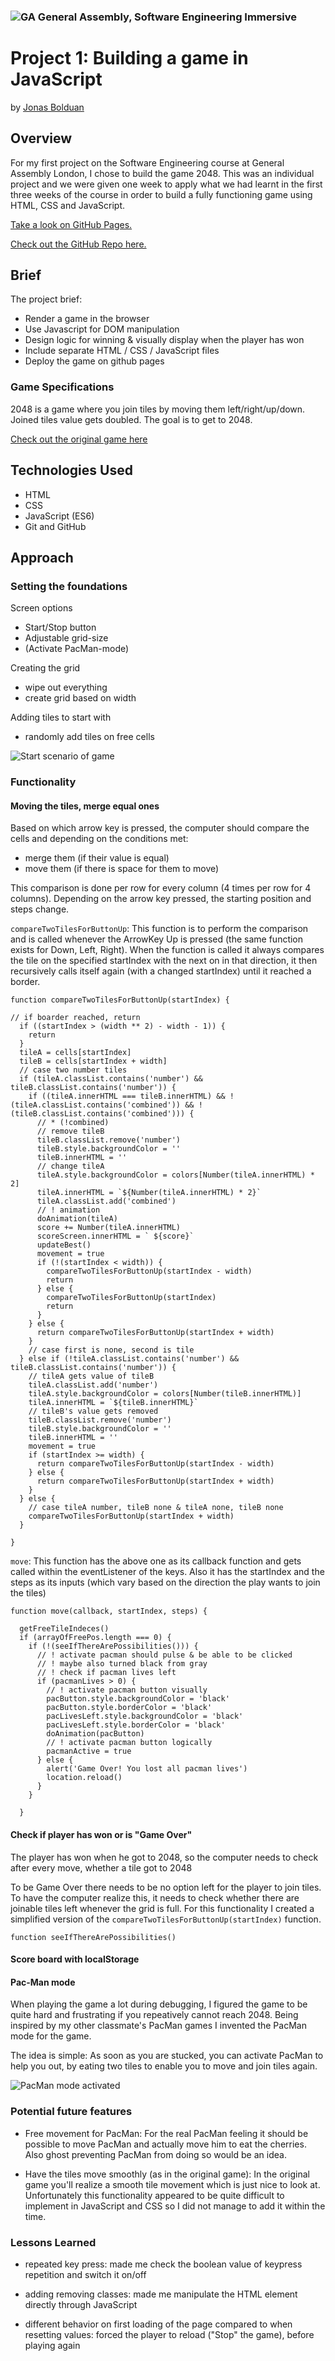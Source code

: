 ### ![GA](https://cloud.githubusercontent.com/assets/40461/8183776/469f976e-1432-11e5-8199-6ac91363302b.png) General Assembly, Software Engineering Immersive
# Project 1: Building a game in JavaScript

by [Jonas Bolduan](https://github.com/jonasbee)

## Overview

For my first project on the Software Engineering course at General Assembly London, I chose to build the game 2048. This was an individual project and we were given one week to apply what we had learnt in the first three weeks of the course in order to build a fully functioning game using HTML, CSS and JavaScript. 

[Take a look on GitHub Pages.](https://jonasbee.github.io/project-1/)

[Check out the GitHub Repo here.](https://github.com/jonasbee/project-1)

## Brief

The project brief:

- Render a game in the browser
- Use Javascript for DOM manipulation
- Design logic for winning & visually display when the player has won
- Include separate HTML / CSS / JavaScript files
- Deploy the game on github pages

### Game Specifications

2048 is a game where you join tiles by moving them left/right/up/down. Joined tiles value gets doubled. The goal is to get to 2048.

[Check out the original game here](https://play2048.co)

## Technologies Used

- HTML
- CSS
- JavaScript (ES6)
- Git and GitHub

## Approach

### Setting the foundations

Screen options
- Start/Stop button
- Adjustable grid-size
- (Activate PacMan-mode)

Creating the grid
- wipe out everything
- create grid based on width

Adding tiles to start with
- randomly add tiles on free cells

<img src="./images/screenshots/start-scenario.png" alt="Start scenario of game">

### Functionality

#### Moving the tiles, merge equal ones

Based on which arrow key is pressed, the computer should compare the cells and depending on the conditions met:
- merge them (if their value is equal)
- move them (if there is space for them to move)

This comparison is done per row for every column (4 times per row for 4 columns). Depending on the arrow key pressed, the starting position and steps change.

`compareTwoTilesForButtonUp`: This function is to perform the comparison and is called whenever the ArrowKey Up is pressed (the same function exists for Down, Left, Right). When the function is called it always compares the tile on the specified startIndex with the next on in that direction, it then recursively calls itself again (with a changed startIndex) until it reached a border.
```
function compareTwoTilesForButtonUp(startIndex) {

// if boarder reached, return
  if ((startIndex > (width ** 2) - width - 1)) {
    return
  }
  tileA = cells[startIndex]
  tileB = cells[startIndex + width]
  // case two number tiles
  if (tileA.classList.contains('number') && tileB.classList.contains('number')) {
    if ((tileA.innerHTML === tileB.innerHTML) && !(tileA.classList.contains('combined')) && !(tileB.classList.contains('combined'))) {
      // * (!combined)
      // remove tileB
      tileB.classList.remove('number')
      tileB.style.backgroundColor = ''
      tileB.innerHTML = ''
      // change tileA
      tileA.style.backgroundColor = colors[Number(tileA.innerHTML) * 2]
      tileA.innerHTML = `${Number(tileA.innerHTML) * 2}`
      tileA.classList.add('combined')
      // ! animation
      doAnimation(tileA)
      score += Number(tileA.innerHTML)
      scoreScreen.innerHTML = ` ${score}`
      updateBest()
      movement = true
      if (!(startIndex < width)) {
        compareTwoTilesForButtonUp(startIndex - width)
        return
      } else {
        compareTwoTilesForButtonUp(startIndex)
        return
      }
    } else {
      return compareTwoTilesForButtonUp(startIndex + width)
    }
    // case first is none, second is tile
  } else if (!tileA.classList.contains('number') && tileB.classList.contains('number')) {
    // tileA gets value of tileB
    tileA.classList.add('number')
    tileA.style.backgroundColor = colors[Number(tileB.innerHTML)]
    tileA.innerHTML = `${tileB.innerHTML}`
    // tileB's value gets removed
    tileB.classList.remove('number')
    tileB.style.backgroundColor = ''
    tileB.innerHTML = ''
    movement = true
    if (startIndex >= width) {
      return compareTwoTilesForButtonUp(startIndex - width)
    } else {
      return compareTwoTilesForButtonUp(startIndex + width)
    }
  } else {
    // case tileA number, tileB none & tileA none, tileB none
    compareTwoTilesForButtonUp(startIndex + width)
  }

}
```
`move`: This function has the above one as its callback function and gets called within the eventListener of the keys. Also it has the startIndex and the steps as its inputs (which vary based on the direction the play wants to join the tiles)
```
function move(callback, startIndex, steps) {

  getFreeTileIndeces()
  if (arrayOfFreePos.length === 0) {
    if (!(seeIfThereArePossibilities())) {
      // ! activate pacman should pulse & be able to be clicked
      // ! maybe also turned black from gray
      // ! check if pacman lives left
      if (pacmanLives > 0) {
        // ! activate pacman button visually
        pacButton.style.backgroundColor = 'black'
        pacButton.style.borderColor = 'black'
        pacLivesLeft.style.backgroundColor = 'black'
        pacLivesLeft.style.borderColor = 'black'
        doAnimation(pacButton)
        // ! activate pacman button logically
        pacmanActive = true
      } else {
        alert('Game Over! You lost all pacman lives')
        location.reload()
      }
    }

  }
```

#### Check if player has won or is "Game Over"

The player has won when he got to 2048, so the computer needs to check after every move, whether a tile got to 2048

To be Game Over there needs to be no option left for the player to join tiles. To have the computer realize this, it needs to check whether there are joinable tiles left whenever the grid is full. For this functionality I created a simplified version of the `compareTwoTilesForButtonUp(startIndex)` function.

````
function seeIfThereArePossibilities()
````


#### Score board with localStorage

#### Pac-Man mode

When playing the game a lot during debugging, I figured the game to be quite hard and frustrating if you repeatively cannot reach 2048. Being inspired by my other classmate's PacMan games I invented the PacMan mode for the game. 

The idea is simple: As soon as you are stucked, you can activate PacMan to help you out, by eating two tiles to enable you to move and join tiles again.

<img src="./images/screenshots/pac-man-mode.png" alt="PacMan mode activated">

### Potential future features

- Free movement for PacMan: For the real PacMan feeling it should be possible to move PacMan and actually move him to eat the cherries. Also ghost preventing PacMan from doing so would be an idea.

- Have the tiles move smoothly (as in the original game): In the original game you'll realize a smooth tile movement which is just nice to look at. Unfortunately this functionality appeared to be quite difficult to implement in JavaScript and CSS so I did not manage to add it within the time.

### Lessons Learned

- repeated key press: made me check the boolean value of keypress repetition and switch it on/off

- adding removing classes: made me manipulate the HTML element directly through JavaScript

- different behavior on first loading of the page compared to when resetting values: forced the player to reload ("Stop" the game), before playing again